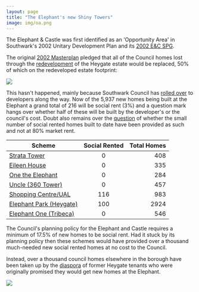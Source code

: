 ```yaml
---
layout: page
title: "The Elephant's new Shiny Towers"
image: img/oa.png
---
```

The Elephant & Castle was first identified as an 'Opportunity Area' in Southwark's 2002 Unitary Development Plan and its [2002 E&C SPG](https://35percent.org/img/2002SPG.pdf). 

The original [2002 Masterplan](https://35percent.org/img/slrplans.pdf) pledged that all of the Council homes lost through the [redevelopment](https://35percent.org/heygate-regeneration) of the Heygate estate would be replaced, 50% of which on the redeveloped estate footprint: 

![](https://35percent.org/img/slrplans.jpg)

This hasn't happened, mainly because Southwark Council has [rolled over](https://www.theguardian.com/cities/2015/jun/25/london-developers-viability-planning-affordable-social-housing-regeneration-oliver-wainwright) to developers along the way. Now of the 5,937 new homes being built at the Elephant a grand total of 216 will be social rent (3%) and a question mark hangs over whether half of these will be built by the developer's or the council's cost. Doubt also remains over the [question](https://35percent.org/redefining-social-rent) of whether the small number of social rented homes built to date have been provided as such and not at 80% market rent.

| Scheme |      Social Rented      |  Total Homes |
|----------|:-------------:|------:|
| [Strata Tower](https://35percent.org/strata-tower) |  0 | 408 |
| [Eileen House](https://35percent.org/eileen-house) |  0 |   335 |
| [One the Elephant](https://35percent.org/one-the-elephant) | 0 | 284 |
| [Uncle (360 Tower)](https://www.35percent.org/london-360-tower/) |  0 |   457 |
| [Shopping Centre/UAL](https://35percent.org/shopping-centre) | 116 |   983 |
| [Elephant Park (Heygate)](https://35percent.github.io/heygate-regeneration/) | 100 | 2924 |
| [Elephant One (Tribeca)](https://www.35percent.org/tribeca-square/) | 0 | 546 |


The Council's planning policy for the Elephant and Castle requires a minimum of 17.5% of new homes to be social rent. Had it stuck by its planning policy then these schemes would have provided over a thousand much-needed new social rented homes at no cost to the Council.

Instead, over a thousand council homes elsewhere in the borough have been taken up by the [diaspora](https://www.35percent.org/the-heygate-diaspora/) of former Heygate tenants who were originally promised they would get new homes at the Elephant.

![](https://35percent.org/img/DisplacedTenants.png)



<meta name="twitter:card" content="summary_large_image">
<meta name="twitter:site" content="@35percent_EAN">
<meta name="twitter:title" content="Elephant and Castle - Whose regeneration?">
<meta name="twitter:description" content="5,937 new homes but only 216 social rent">
<meta name="twitter:image" content="https://35percent.org/img/eandcmap.png">
